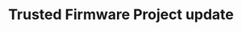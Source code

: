 ---
categories:
- bkk19
description: Hosted by the Board chairs for the Trusted Firmware community project,
  this will be an update of development progress for Trusted Firmware M and Trusted
  Firmware A
image:
  featured: 'true'
  path: /assets/images/featured-images/bkk19/BKK19-216.png
session_attendee_num: '73'
session_id: BKK19-216
session_room: Session Room 3 (Lotus 10)
session_slot:
  end_time: '2019-04-02 16:55:00'
  start_time: '2019-04-02 16:00:00'
session_speakers:
- speaker_bio: Chariman of the Board for the Trusted Firmware project.<br />Snr Software
    Technology Manager responsible for Linux Kernel & KVM and Open Source Firmware
    (Trusted Firmware, UEFI, SCP).
  speaker_company: Arm Ltd
  speaker_image: /assets/images/speakers/bkk19/matteo-carlini.jpg
  speaker_location: matteo.carlini@arm.com
  speaker_name: Matteo Carlini
  speaker_position: Senior Software Technology Manager
  speaker_username: matteo.carlini
session_track: Open Source Development
tag: session
tags:
- 96Boards
- Linux Kernel
- Open Source Development
title: Trusted Firmware Project update
---